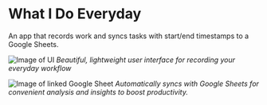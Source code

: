 # What I Do Everyday
An app that records work and syncs tasks with start/end timestamps to a Google Sheets.

![Image of UI](https://drive.google.com/uc?id=1nJwzjkgskGLOgCAJxs9KmE2QP-o-o7S0)
*Beautiful, lightweight user interface for recording your everyday workflow*

![Image of linked Google Sheet](https://drive.google.com/uc?id=1SQ_pU44olxXpEH54vlpf0T1HlnQuVkFW)
*Automatically syncs with Google Sheets for convenient analysis and insights to boost productivity.*
